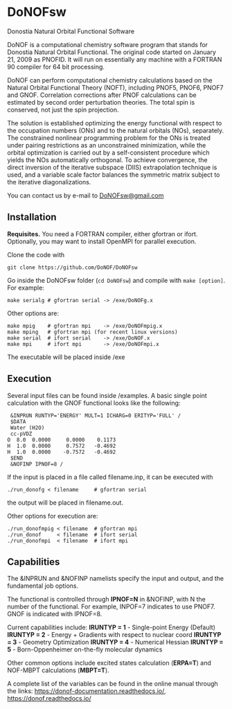 # DoNOFsw
Donostia Natural Orbital Functional Software

DoNOF is a computational chemistry software program that stands for Donostia Natural Orbital Functional. The original code started on January 21, 2009 as PNOFID. It will run on essentially any machine with a FORTRAN 90 compiler for 64 bit processing.

DoNOF can perform computational chemistry calculations based on the Natural Orbital Functional Theory (NOFT), including PNOF5, PNOF6, PNOF7 and GNOF. Correlation corrections after PNOF calculations can be estimated by second order perturbation theories. The total spin is conserved, not just the spin projection.

The solution is established optimizing the energy functional with respect to the occupation numbers (ONs) and to the natural orbitals (NOs), separately. The constrained nonlinear programming problem for the ONs is treated under pairing restrictions as an unconstrained minimization, while the orbital optimization is carried out by a self-consistent procedure which yields the NOs automatically orthogonal. To achieve convergence, the direct inversion of the iterative subspace (DIIS) extrapolation technique is used, and a variable scale factor balances the symmetric matrix subject to the iterative diagonalizations.

You can contact us by e-mail to DoNOFsw@gmail.com

## Installation

**Requisites.** You need a FORTRAN compiler, either gfortran or ifort. Optionally, you may want to install OpenMPI for parallel execution.

Clone the code with
~~~
git clone https://github.com/DoNOF/DoNOFsw
~~~

Go inside the DoNOFsw folder (`cd DoNOFsw`) and compile with `make [option]`. For example:
~~~
make serialg # gfortran serial -> /exe/DoNOFg.x
~~~

Other options are:
~~~
make mpig    # gfortran mpi    -> /exe/DoNOFmpig.x
make mping   # gfortran mpi (for recent linux versions)
make serial  # ifort serial    -> /exe/DoNOF.x
make mpi     # ifort mpi       -> /exe/DoNOFmpi.x
~~~

The executable will be placed inside /exe

## Execution

Several input files can be found inside /examples. A basic single point calculation with the GNOF functional looks like the following:
~~~
 &INPRUN RUNTYP='ENERGY' MULT=1 ICHARG=0 ERITYP='FULL' /
 $DATA
 Water (H2O)
 cc-pVDZ
O  8.0  0.0000     0.0000    0.1173
H  1.0  0.0000     0.7572   -0.4692
H  1.0  0.0000    -0.7572   -0.4692
 $END
 &NOFINP IPNOF=8 /
~~~

If the input is placed in a file called filename.inp, it can be executed with
~~~
./run_donofg < filename     # gfortran serial
~~~
the output will be placed in filename.out.

Other options for execution are:
~~~
./run_donofmpig < filename  # gfortran mpi
./run_donof     < filename  # ifort serial
./run_donofmpi  < filename  # ifort mpi
~~~

## Capabilities

The &INPRUN and &NOFINP namelists specify the input and output, and the fundamental job options.

The functional is controlled through **IPNOF=N** in &NOFINP, with N the number of the functional. For example, INPOF=7 indicates to use PNOF7. GNOF is indicated with IPNOF=8.

Current capabilities include:
**IRUNTYP = 1** - Single-point Energy (Default)
**IRUNTYP = 2** - Energy + Gradients with respect to nuclear coord
**IRUNTYP = 3** - Geometry Optimization
**IRUNTYP = 4** - Numerical Hessian
**IRUNTYP = 5** - Born-Oppenheimer on-the-fly molecular dynamics

Other common options include excited states calculation (**ERPA=T**) and NOF-MBPT calculations (**MBPT=T**).

A complete list of the variables can be found in the online manual through the links: https://donof-documentation.readthedocs.io/, https://donof.readthedocs.io/
